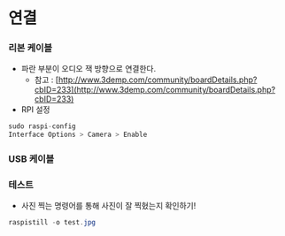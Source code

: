 # 연결

### 리본 케이블

- 파란 부분이 오디오 잭 방향으로 연결한다.
  - 참고 : [http://www.3demp.com/community/boardDetails.php?cbID=233](http://www.3demp.com/community/boardDetails.php?cbID=233)
- RPI 설정

```java
sudo raspi-config
Interface Options > Camera > Enable
```

### USB 케이블

### 테스트

- 사진 찍는 명령어를 통해 사진이 잘 찍혔는지 확인하기!

```java
raspistill -o test.jpg
```
